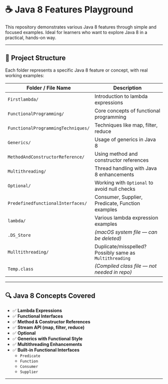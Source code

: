 # ☕ Java 8 Features Playground

This repository demonstrates various Java 8 features through simple and focused examples. Ideal for learners who want to explore Java 8 in a practical, hands-on way.

---

## 📁 Project Structure

Each folder represents a specific Java 8 feature or concept, with real working examples:

| Folder / File Name                 | Description                                         |
|-----------------------------------|-----------------------------------------------------|
| `Firstlambda/`                    | Introduction to lambda expressions                  |
| `FunctionalProgramming/`          | Core concepts of functional programming             |
| `FunctionalProgrammingTechniques/`| Techniques like map, filter, reduce                 |
| `Generics/`                       | Usage of generics in Java 8                         |
| `MethodAndConstructorReference/`  | Using method and constructor references             |
| `Multithreading/`                 | Thread handling with Java 8 enhancements            |
| `Optional/`                       | Working with `Optional` to avoid null checks        |
| `PredefinedfunctionalInterfaces/` | Consumer, Supplier, Predicate, Function examples    |
| `lambda/`                         | Various lambda expression examples                  |
| `.DS_Store`                       | *(macOS system file — can be deleted)*              |
| `Mulltithreading/`                | Duplicate/misspelled? Possibly same as `Multithreading` |
| `Temp.class`                      | *(Compiled class file — not needed in repo)*        |

---

## 🔍 Java 8 Concepts Covered

- ✅ **Lambda Expressions**
- ✅ **Functional Interfaces**
- ✅ **Method & Constructor References**
- ✅ **Stream API (map, filter, reduce)**
- ✅ **Optional**
- ✅ **Generics with Functional Style**
- ✅ **Multithreading Enhancements**
- ✅ **Built-in Functional Interfaces**
  - `Predicate`
  - `Function`
  - `Consumer`
  - `Supplier`

---

